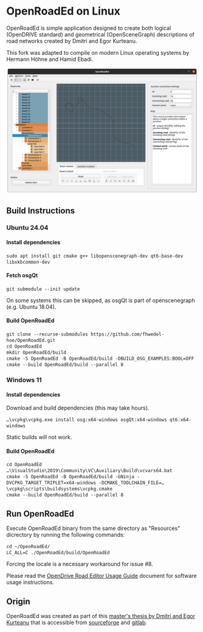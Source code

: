 # OpenRoadEd on Linux

OpenRoadEd is simple application designed to create both logical (OpenDRIVE standard) and geometrical (OpenSceneGraph) descriptions of road networks created by Dmitri and Egor Kurteanu. 

This fork was adapted to compile on modern Linux operating systems by Hermann Höhne and Hamid Ebadi.

![OpenRoadEdLinux](Screenshots/OpenRoadEdLinuxXodr.png)

## Build Instructions 

### Ubuntu 24.04

#### Install dependencies

```
sudo apt install git cmake g++ libopenscenegraph-dev qt6-base-dev libxkbcommon-dev
```

#### Fetch osgQt

```
git submodule --init update
```

On some systems this can be skipped, as osgQt is part of openscenegraph (e.g. Ubuntu 18.04).

#### Build OpenRoadEd

```
git clone --recurse-submodules https://github.com/fhwedel-hoe/OpenRoadEd.git
cd OpenRoadEd
mkdir OpenRoadEd/build
cmake -S OpenRoadEd -B OpenRoadEd/build -DBUILD_OSG_EXAMPLES:BOOL=OFF
cmake --build OpenRoadEd/build --parallel 8
```

### Windows 11

#### Install dependencies

Download and build dependencies (this may take hours).

    …\vcpkg\vcpkg.exe install osg:x64-windows osgQt:x64-windows qt6:x64-windows

Static builds will not work.

#### Build OpenRoadEd

```
cd OpenRoadEd
…\VisualStudio\2019\Community\VC\Auxiliary\Build\vcvars64.bat
cmake -S OpenRoadEd -B OpenRoadEd/build -GNinja -DVCPKG_TARGET_TRIPLET=x64-windows -DCMAKE_TOOLCHAIN_FILE=…\vcpkg\scripts\buildsystems\vcpkg.cmake
cmake --build OpenRoadEd/build --parallel 8
```

## Run OpenRoadEd

Execute OpenRoadEd binary from the same directory as "Resources" dicrectory by running the following commands:

```
cd ~/OpenRoadEd/
LC_ALL=C ./OpenRoadEd/build/OpenRoadEd
```

Forcing the locale is a necessary workaround for issue #8.

Please read the [OpenDrive Road Editor Usage Guide](Help/OpenRoadEdHelp.pdf) document for software usage instructions.


## Origin

OpenRoadEd was created as part of this [master's thesis by Dmitri and Egor Kurteanu](http://hdl.handle.net/2077/23047) that is accessible from [sourceforge](https://sourceforge.net/projects/openroaded/) and [gitlab](https://gitlab.com/OpenRoadEd/OpenRoadEd).
